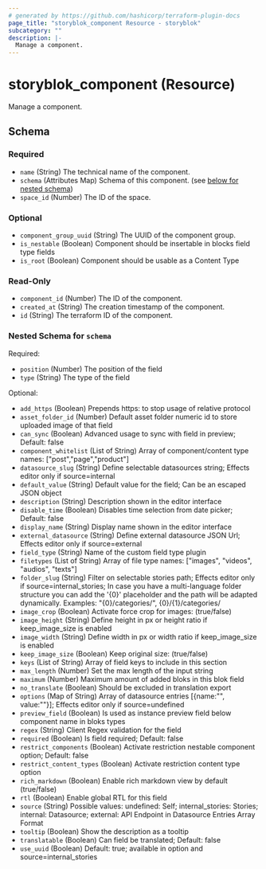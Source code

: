 ```yaml
---
# generated by https://github.com/hashicorp/terraform-plugin-docs
page_title: "storyblok_component Resource - storyblok"
subcategory: ""
description: |-
  Manage a component.
---
```


# storyblok_component (Resource)

Manage a component.



<!-- schema generated by tfplugindocs -->
## Schema

### Required

- `name` (String) The technical name of the component.
- `schema` (Attributes Map) Schema of this component. (see [below for nested schema](#nestedatt--schema))
- `space_id` (Number) The ID of the space.

### Optional

- `component_group_uuid` (String) The UUID of the component group.
- `is_nestable` (Boolean) Component should be insertable in blocks field type fields
- `is_root` (Boolean) Component should be usable as a Content Type

### Read-Only

- `component_id` (Number) The ID of the component.
- `created_at` (String) The creation timestamp of the component.
- `id` (String) The terraform ID of the component.

<a id="nestedatt--schema"></a>
### Nested Schema for `schema`

Required:

- `position` (Number) The position of the field
- `type` (String) The type of the field

Optional:

- `add_https` (Boolean) Prepends https: to stop usage of relative protocol
- `asset_folder_id` (Number) Default asset folder numeric id to store uploaded image of that field
- `can_sync` (Boolean) Advanced usage to sync with field in preview; Default: false
- `component_whitelist` (List of String) Array of component/content type names: ["post","page","product"]
- `datasource_slug` (String) Define selectable datasources string; Effects editor only if source=internal
- `default_value` (String) Default value for the field; Can be an escaped JSON object
- `description` (String) Description shown in the editor interface
- `disable_time` (Boolean) Disables time selection from date picker; Default: false
- `display_name` (String) Display name shown in the editor interface
- `external_datasource` (String) Define external datasource JSON Url; Effects editor only if source=external
- `field_type` (String) Name of the custom field type plugin
- `filetypes` (List of String) Array of file type names: ["images", "videos", "audios", "texts"]
- `folder_slug` (String) Filter on selectable stories path; Effects editor only if source=internal_stories; In case you have a multi-language folder structure you can add the '{0}' placeholder and the path will be adapted dynamically. Examples: "{0}/categories/", {0}/{1}/categories/
- `image_crop` (Boolean) Activate force crop for images: (true/false)
- `image_height` (String) Define height in px or height ratio if keep_image_size is enabled
- `image_width` (String) Define width in px or width ratio if keep_image_size is enabled
- `keep_image_size` (Boolean) Keep original size: (true/false)
- `keys` (List of String) Array of field keys to include in this section
- `max_length` (Number) Set the max length of the input string
- `maximum` (Number) Maximum amount of added bloks in this blok field
- `no_translate` (Boolean) Should be excluded in translation export
- `options` (Map of String) Array of datasource entries [{name:"", value:""}]; Effects editor only if source=undefined
- `preview_field` (Boolean) Is used as instance preview field below component name in bloks types
- `regex` (String) Client Regex validation for the field
- `required` (Boolean) Is field required; Default: false
- `restrict_components` (Boolean) Activate restriction nestable component option; Default: false
- `restrict_content_types` (Boolean) Activate restriction content type option
- `rich_markdown` (Boolean) Enable rich markdown view by default (true/false)
- `rtl` (Boolean) Enable global RTL for this field
- `source` (String) Possible values: undefined: Self; internal_stories: Stories; internal: Datasource; external: API Endpoint in Datasource Entries Array Format
- `tooltip` (Boolean) Show the description as a tooltip
- `translatable` (Boolean) Can field be translated; Default: false
- `use_uuid` (Boolean) Default: true; available in option and source=internal_stories


